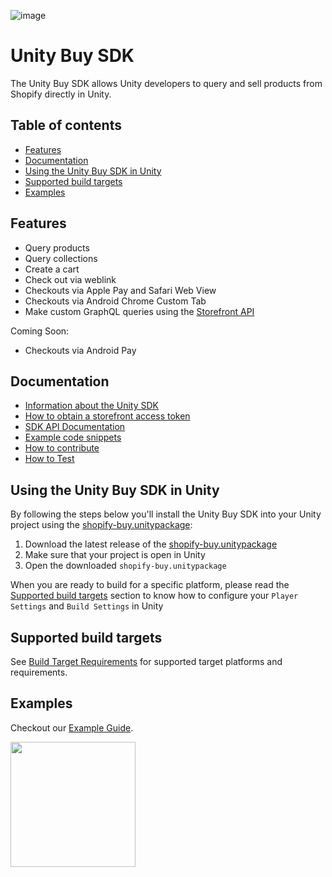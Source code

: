![image](https://user-images.githubusercontent.com/12721181/29127322-c0acb984-7cee-11e7-97bd-e55f72af29aa.png) 

# Unity Buy SDK

The Unity Buy SDK allows Unity developers to query and sell products from Shopify directly in Unity.

## Table of contents

- [Features](#features)
- [Documentation](#documentation)
- [Using the Unity Buy SDK in Unity](#using-the-unity-buy-sdk-in-unity)
- [Supported build targets](#supported-build-targets)
- [Examples](#examples)

## Features

- Query products
- Query collections
- Create a cart
- Check out via weblink
- Checkouts via Apple Pay and Safari Web View
- Checkouts via Android Chrome Custom Tab
- Make custom GraphQL queries using the [Storefront API](https://help.shopify.com/api/storefront-api)

Coming Soon:

- Checkouts via Android Pay

## Documentation

- [Information about the Unity SDK](https://help.shopify.com/api/sdks/custom-storefront/unity-buy-sdk)
- [How to obtain a storefront access token](https://help.shopify.com/api/storefront-api/getting-started#obtaining-a-storefront-access-token)
- [SDK API Documentation](https://shopify.github.io/unity-buy-sdk/)
- [Example code snippets](EXAMPLES.md)
- [How to contribute](CONTRIBUTING.md)
- [How to Test](TESTING.md)

## Using the Unity Buy SDK in Unity

By following the steps below you'll install the Unity Buy SDK into your Unity project using the [shopify-buy.unitypackage](https://github.com/Shopify/unity-buy-sdk/raw/master/shopify-buy.unitypackage):

1. Download the latest release of the [shopify-buy.unitypackage](https://github.com/Shopify/unity-buy-sdk/releases/latest)
2. Make sure that your project is open in Unity
3. Open the downloaded `shopify-buy.unitypackage`

When you are ready to build for a specific platform, please read the [Supported build targets](#supported-build-targets) section to know how to configure your `Player Settings` and `Build Settings` in Unity

## Supported build targets 
See [Build Target Requirements](BUILDTARGETS.md) for supported target platforms and requirements.

## Examples
Checkout our [Example Guide](EXAMPLES.md).

<img src="https://cdn.shopify.com/shopify-marketing_assets/builds/19.0.0/shopify-full-color-black.svg" width="200" />
